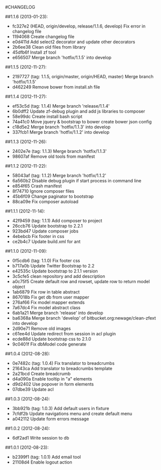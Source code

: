 #CHANGELOG

##1.1.6 (2013-01-23):
- fc327e2 (HEAD, origin/develop, release/1.1.6, develop) Fix error in changelog file
- 1194068 Create changelog file
- e0d411d Add select2 decorator and update other decorators
- 2b6ee38 Clean old files from library
- 45dfb6f Install zf tool
- e656507 Merge branch 'hotfix/1.1.5' into develop

##1.1.5 (2012-11-27):
- 2197727 (tag: 1.1.5, origin/master, origin/HEAD, master) Merge branch 'hotfix/1.1.5'
- d462249 Remove bower from install.sh file

##1.1.4 (2012-11-27):
- ef53c5d (tag: 1.1.4) Merge branch 'release/1.1.4'
- 6b0dff2 Update zf-debug plugin and add js libraries to composer
- 58e99dc Create install bash script
- 74a41c0 Move jquery & bootstrap to bower create bower json config
- c18d5e2 Merge branch 'hotfix/1.1.3' into develop
- 337fcb1 Merge branch 'hotfix/1.1.2' into develop

##1.1.3 (2012-11-26):
- 2402e7e (tag: 1.1.3) Merge branch 'hotfix/1.1.3'
- 98607af Remove old tools from manifest

##1.1.2 (2012-11-22):
- 58043af (tag: 1.1.2) Merge branch 'hotfix/1.1.2'
- 6a560b2 Disable debug plugin if start process in command line
- e854f65 Crash manifest
- 8f74710 Ignore composer files
- 45b6f09 Change paginator to bootstrap
- 88ca09e Fix composer autoload

##1.1.1 (2012-11-14):
- 42f9459 (tag: 1.1.1) Add composer to project
- 26ccb76 Update bootstrap to 2.2.1
- 923bd47 Update composer jobs
- 4ebebcb Fix footer in css
- ce2b4c7 Update build.xml for ant

##1.1.0 (2012-11-09):
- 0f5cdb6 (tag: 1.1.0) Fix footer css
- b717a0b Update Twitter Bootstrap to 2.2
- e42535c Update bootstrap to 2.1.1 version
- 3c5cfe5 clean repository and add description
- a0c75f5 Create default row and rowset, update row to return model object
- 1ab6879 Fix row in table abstract
- 867018b Fix get db from user mapper
- 276af66 Fix model mapper extends
- 7a67dc4 Fix model abstract class
- 6ab1a21 Merge branch 'release' into develop
- ba6368a Merge branch 'develop' of bitbucket.org:newage/clean-zfext into develop
- 2d90e71 Remove old images
- c61ee4d Update redirect from session in acl plugin
- ecde88d Update bootstrap css to 2.1.0
- 9c0401f Fix dbModel code generate

##1.0.4 (2012-08-28):
- 0e7482c (tag: 1.0.4) Fix translator to breadcrumbs
- 21643ca Add translator to breadcrumbs template
- 2a21bcd Create breadcrumb
- d4a090a Enable tooltip in "a" elements
- d9d2402 Use popover in form elements
- 07dbe39 Update acl

##1.0.3 (2012-08-24):
- 3bb921b (tag: 1.0.3) Add default users in fixture
- 7cfdf2b Update navigations menu and create default menu
- a042112 Update form errors message


##1.0.2 (2012-08-24):
- 6df2ad1 Write session to db

##1.0.1 (2012-08-23):
- b2399f1 (tag: 1.0.1) Add email tool
- 21108d4 Enable logout action


